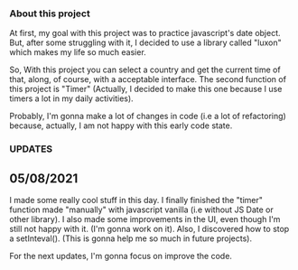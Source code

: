 ### About this project

At first, my goal with this project was to practice javascript's date object. But, after some struggling with it, I decided to use a library called "luxon" which makes my life so much easier.

So, With this project you can select a country and get the current time of that, along, of course, with a acceptable interface. The second function of this project is "Timer" (Actually, I decided to make this one because I use timers a lot in my daily activities).

Probably, I'm gonna make a lot of changes in code (i.e a lot of refactoring) because, actually, I am not happy with this early code state.

### UPDATES

## 05/08/2021
I made some really cool stuff in this day. I finally finished the "timer" function made "manually" with javascript vanilla (i.e without JS Date or other library). I also made some improvements in the UI, even though I'm still not happy with it. (I'm gonna work on it).
Also, I discovered how to stop a setInteval(). (This is gonna help me so much in future projects).

For the next updates, I'm gonna focus on improve the code.